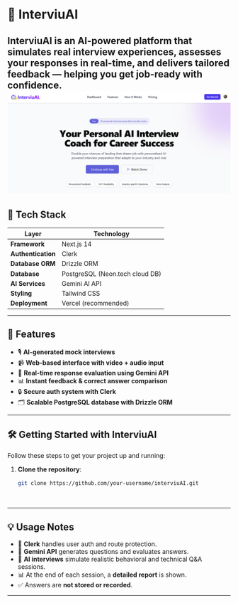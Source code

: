 # 🎤 **InterviuAI**

**InterviuAI** is an AI-powered platform that simulates real interview experiences, assesses your responses in real-time, and delivers tailored feedback — helping you get job-ready with confidence.
![InterviuAI Demo](/public/landingpage.png)
---

## 🔧 **Tech Stack**

| Layer             | Technology                                  |
|-------------------|---------------------------------------------|
| **Framework**      | Next.js 14                                  |
| **Authentication** | Clerk                                       |
| **Database ORM**   | Drizzle ORM                                 |
| **Database**       | PostgreSQL (Neon.tech cloud DB)             |
| **AI Services**    | Gemini AI API                               |
| **Styling**        | Tailwind CSS                                |
| **Deployment**     | Vercel (recommended)                        |

---

## 🚀 **Features**

- 🎙️ **AI-generated mock interviews**
- 📹 **Web-based interface with video + audio input**
- 🧠 **Real-time response evaluation using Gemini API**
- 📊 **Instant feedback & correct answer comparison**
- 🔒 **Secure auth system with Clerk**
- 🗂️ **Scalable PostgreSQL database with Drizzle ORM**

---

## 🛠️ Getting Started with InterviuAI

Follow these steps to get your project up and running:

1. **Clone the repository**:
   ```bash
   git clone https://github.com/your-username/interviuAI.git




---

## 💡 Usage Notes

- 🔐 **Clerk** handles user auth and route protection.
- 🧠 **Gemini API** generates questions and evaluates answers.
- 🎤 **AI interviews** simulate realistic behavioral and technical Q&A sessions.
- 📊 At the end of each session, a **detailed report** is shown.
- ✅ Answers are **not stored or recorded**.

---


